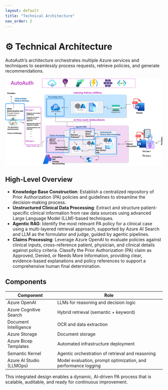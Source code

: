 ```yaml
---
layout: default
title: "Technical Architecture"
nav_order: 2
---
```


# ⚙️ Technical Architecture

AutoAuth’s architecture orchestrates multiple Azure services and techniques to seamlessly process requests, retrieve policies, and generate recommendations.

![Architecture](../images/diagram_latest.png)

## High-Level Overview

- **Knowledge Base Construction**: Establish a centralized repository of Prior Authorization (PA) policies and guidelines to streamline the decision-making process.
- **Unstructured Clinical Data Processing**: Extract and structure patient-specific clinical information from raw data sources using advanced Large Language Model (LLM)-based techniques.
- **Agentic RAG**: Identify the most relevant PA policy for a clinical case using a multi-layered retrieval approach, supported by Azure AI Search and LLM as the formulator and judge, guided by agentic pipelines.
- **Claims Processing**: Leverage Azure OpenAI to evaluate policies against clinical inputs, cross-reference patient, physician, and clinical details against policy criteria. Classify the Prior Authorization (PA) claim as Approved, Denied, or Needs More Information, providing clear, evidence-based explanations and policy references to support a comprehensive human final determination.

## Components

| Component                 | Role                               |
|---------------------------|-------------------------------------|
| Azure OpenAI              | LLMs for reasoning and decision logic |
| Azure Cognitive Search    | Hybrid retrieval (semantic + keyword) |
| Document Intelligence      | OCR and data extraction              |
| Azure Storage             | Document storage                     |
| Azure Bicep Templates     | Automated infrastructure deployment  |
| Semantic Kernel           | Agentic orchestration of retrieval and reasoning |
| Azure AI Studio (LLMOps)  | Model evaluation, prompt optimization, and performance logging |

This integrated design enables a dynamic, AI-driven PA process that is scalable, auditable, and ready for continuous improvement.
